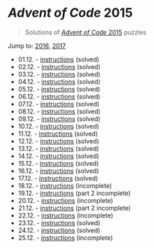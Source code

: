 # *Advent of Code* 2015
> Solutions of [*Advent of Code* 2015](http://adventofcode.com/2015/) puzzles

Jump to: [2016](https://github.com/katemihalikova/advent-of-code/tree/2016), [2017](https://github.com/katemihalikova/advent-of-code/tree/2017)

* 01.12. - [instructions](http://adventofcode.com/2015/day/1) (solved)
* 02.12. - [instructions](http://adventofcode.com/2015/day/2) (solved)
* 03.12. - [instructions](http://adventofcode.com/2015/day/3) (solved)
* 04.12. - [instructions](http://adventofcode.com/2015/day/4) (solved)
* 05.12. - [instructions](http://adventofcode.com/2015/day/5) (solved)
* 06.12. - [instructions](http://adventofcode.com/2015/day/6) (solved)
* 07.12. - [instructions](http://adventofcode.com/2015/day/7) (solved)
* 08.12. - [instructions](http://adventofcode.com/2015/day/8) (solved)
* 09.12. - [instructions](http://adventofcode.com/2015/day/9) (solved)
* 10.12. - [instructions](http://adventofcode.com/2015/day/10) (solved)
* 11.12. - [instructions](http://adventofcode.com/2015/day/11) (solved)
* 12.12. - [instructions](http://adventofcode.com/2015/day/12) (solved)
* 13.12. - [instructions](http://adventofcode.com/2015/day/13) (solved)
* 14.12. - [instructions](http://adventofcode.com/2015/day/14) (solved)
* 15.12. - [instructions](http://adventofcode.com/2015/day/15) (solved)
* 16.12. - [instructions](http://adventofcode.com/2015/day/16) (solved)
* 17.12. - [instructions](http://adventofcode.com/2015/day/17) (solved)
* 18.12. - [instructions](http://adventofcode.com/2015/day/18) (incomplete)
* 19.12. - [instructions](http://adventofcode.com/2015/day/19) (part 2 incomplete)
* 20.12. - [instructions](http://adventofcode.com/2015/day/20) (incomplete)
* 21.12. - [instructions](http://adventofcode.com/2015/day/21) (part 2 incomplete)
* 22.12. - [instructions](http://adventofcode.com/2015/day/22) (incomplete)
* 23.12. - [instructions](http://adventofcode.com/2015/day/23) (solved)
* 24.12. - [instructions](http://adventofcode.com/2015/day/24) (solved)
* 25.12. - [instructions](http://adventofcode.com/2015/day/25) (incomplete)
